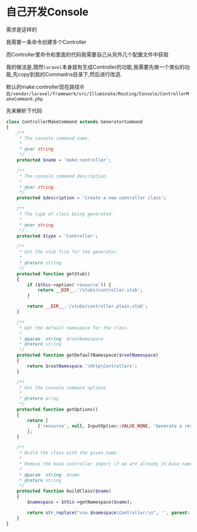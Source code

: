 # 自己开发Console

需求是这样的

我需要一条命令创建多个Controller

而Controller里命令和里面的代码我需要自己从另外几个配置文件中获取

我的做法是,既然`laravel`本身就有生成Controller的功能,我需要先做一个类似的功能,先copy到我的Commadns目录下,然后进行改造.

默认的make:controller现在路径`项目/vendor/laravel/framework/src/Illuminate/Routing/Console/ControllerMakeCommand.php`

先来解析下代码

```php
class ControllerMakeCommand extends GeneratorCommand
{
    /**
     * The console command name.
     *
     * @var string
     */
    protected $name = 'make:controller';

    /**
     * The console command description.
     *
     * @var string
     */
    protected $description = 'Create a new controller class';

    /**
     * The type of class being generated.
     *
     * @var string
     */
    protected $type = 'Controller';

    /**
     * Get the stub file for the generator.
     *
     * @return string
     */
    protected function getStub()
    {
        if ($this->option('resource')) {
            return __DIR__.'/stubs/controller.stub';
        }

        return __DIR__.'/stubs/controller.plain.stub';
    }

    /**
     * Get the default namespace for the class.
     *
     * @param  string  $rootNamespace
     * @return string
     */
    protected function getDefaultNamespace($rootNamespace)
    {
        return $rootNamespace.'\Http\Controllers';
    }

    /**
     * Get the console command options.
     *
     * @return array
     */
    protected function getOptions()
    {
        return [
            ['resource', null, InputOption::VALUE_NONE, 'Generate a resource controller class.'],
        ];
    }

    /**
     * Build the class with the given name.
     *
     * Remove the base controller import if we are already in base namespace.
     *
     * @param  string  $name
     * @return string
     */
    protected function buildClass($name)
    {
        $namespace = $this->getNamespace($name);

        return str_replace("use $namespace\Controller;\n", '', parent::buildClass($name));
    }
}
```